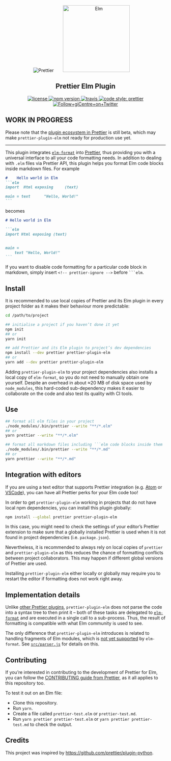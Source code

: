 <div align="center">
<img alt="Prettier"
  src="https://cdn.rawgit.com/prettier/prettier-logo/master/images/prettier-icon-light.svg">
<img alt="Elm"
  hspace="25"
  height="210"
  src="https://upload.wikimedia.org/wikipedia/commons/thumb/f/f3/Elm_logo.svg/1024px-Elm_logo.svg.png">
</div>

<h2 align="center">Prettier Elm Plugin</h2>

<p align="center">
  <a href="https://github.com/gicentre/prettier-plugin-elm/blob/master/LICENSE">
    <img alt="license" src="https://img.shields.io/github/license/gicentre/prettier-plugin-elm.svg?style=flat-square">
  </a>
  <a href="https://www.npmjs.com/package/prettier-plugin-elm">
    <img alt="npm version" src="https://img.shields.io/npm/v/prettier-plugin-elm.svg?style=flat-square">
  </a>
  <a href="https://travis-ci.org/gicentre/prettier-plugin-elm">
    <img alt="travis" src="https://img.shields.io/travis/gicentre/prettier-plugin-elm/master.svg?style=flat-square">
  </a>
  <!-- <a href="https://www.npmjs.com/package/prettier-plugin-elm">
    <img alt="monthly downloads" src="https://img.shields.io/npm/dm/prettier-plugin-elm.svg?style=flat-square">
  </a> -->
  <a href="#badge">
    <img alt="code style: prettier" src="https://img.shields.io/badge/code_style-prettier-ff69b4.svg?style=flat-square">
  </a>
  <a href="https://twitter.com/giCentre">
    <img alt="Follow+giCentre+on+Twitter" src="https://img.shields.io/twitter/follow/giCentre.svg?label=follow+giCentre&style=flat-square">
  </a>
</p>

## WORK IN PROGRESS

Please note that the [plugin ecosystem in Prettier](https://prettier.io/docs/en/plugins.html) is still beta, which may make <nobr>`prettier-plugin-elm`</nobr> not ready for production use yet.

---

This plugin integrates [`elm-format`](https://github.com/avh4/elm-format) into [Prettier](https://github.com/prettier/prettier), thus providing you with a universal interface to all your code formatting needs.
In addition to dealing with `.elm` files via Prettier API, this plugin helps you format Elm code blocks inside markdown files. For example

<!-- prettier-ignore -->
````md
#    Hello world in Elm
```elm
import  Html exposing     (text)

main = text      "Hello, World!"
```
````

becomes

````md
# Hello world in Elm

```elm
import Html exposing (text)


main =
    text "Hello, World!"
```
````

If you want to disable code formatting for a particular code block in markdown, simply insert <nobr>`<!-- prettier-ignore -->`</nobr> before ` ```elm `.

## Install

It is recommended to use local copies of Prettier and its Elm plugin in every project folder as it makes their behaviour more predictable:

```bash
cd /path/to/project

## initialise a project if you haven’t done it yet
npm init
## or
yarn init

## add Prettier and its Elm plugin to project’s dev dependencies
npm install --dev prettier prettier-plugin-elm
## or
yarn add --dev prettier prettier-plugin-elm
```

Adding `prettier-plugin-elm` to your project dependencies also installs a local copy of `elm-format`, so you do not need to manually obtain one yourself.
Despite an overhead in about ≈20 MB of disk space used by `node_modules`, this hard-coded sub-dependency makes it easier to collaborate on the code and also test its quality with CI tools.

## Use

````bash
## format all elm files in your project
./node_modules/.bin/prettier --write "**/*.elm"
## or
yarn prettier --write "**/*.elm"

## format all markdown files including ```elm code blocks inside them
./node_modules/.bin/prettier --write "**/*.md"
## or
yarn prettier --write "**/*.md"
````

## Integration with editors

If you are using a text editor that supports Prettier integration (e.g. [Atom](https://atom.io/packages/prettier-atom) or [VSCode](https://github.com/prettier/prettier-vscode)), you can have all Prettier perks for your Elm code too!

In order to get `prettier-plugin-elm` working in projects that do not have local npm dependencies, you can install this plugin globally:

```bash
npm install --global prettier prettier-plugin-elm
```

In this case, you might need to check the settings of your editor’s Prettier extension to make sure that a globally installed Prettier is used when it is not found in project dependencies (i.e. `package.json`).

Nevertheless, it is recommended to always rely on local copies of `prettier` and `prettier-plugin-elm` as this reduces the chance of formatting conflicts between project collaborators.
This may happen if different global versions of Prettier are used.

Installing `prettier-plugin-elm` either locally or globally may require you to restart the editor if formatting does not work right away.

## Implementation details

Unlike [other Prettier plugins](https://prettier.io/docs/en/plugins.html#official-plugins), `prettier-plugin-elm` does not parse the code into a syntax tree to then print it – both of these tasks are delegated to [`elm-format`](https://github.com/avh4/elm-format) and are executed in a single call to a sub-process.
Thus, the result of formatting is compatible with what Elm community is used to see.

The only difference that `prettier-plugin-elm` introduces is related to handling fragments of Elm modules, which is [not yet supported](https://github.com/avh4/elm-format/issues/65) by `elm-format`.
See [`src/parser.js`](https://github.com/gicentre/prettier-plugin-elm/blob/master/src/parser.js) for details on this.

## Contributing

If you’re interested in contributing to the development of Prettier for Elm, you can follow the [CONTRIBUTING guide from Prettier](https://github.com/prettier/prettier/blob/master/CONTRIBUTING.md), as it all applies to this repository too.

To test it out on an Elm file:

* Clone this repository.
* Run `yarn`.
* Create a file called `prettier-test.elm` or `prettier-test.md`.
* Run `yarn prettier prettier-test.elm` or `yarn prettier prettier-test.md` to check the output.

## Credits

This project was inspired by https://github.com/prettier/plugin-python.
